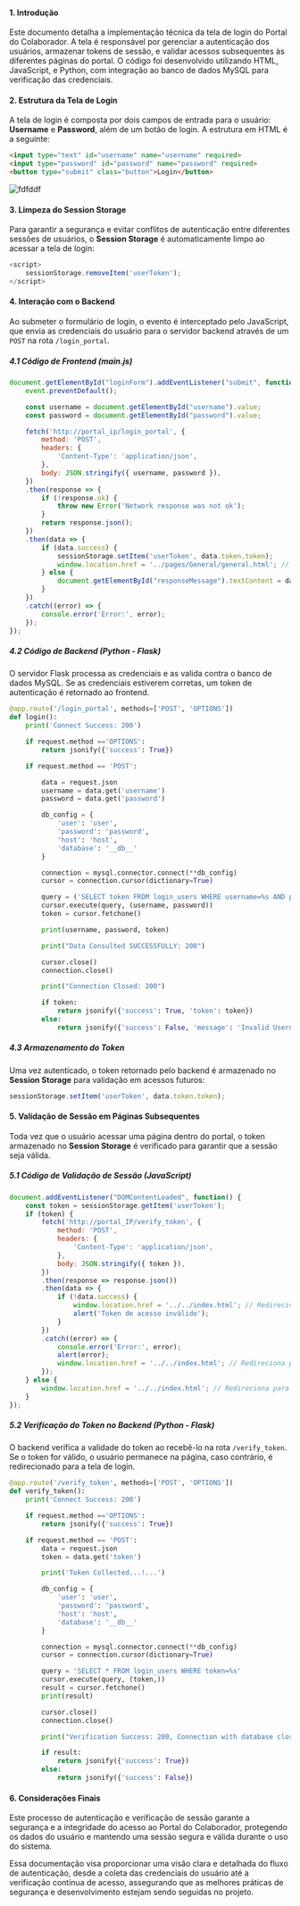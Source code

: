 
#### 1. Introdução

Este documento detalha a implementação técnica da tela de login do Portal do Colaborador. A tela é responsável por gerenciar a autenticação dos usuários, armazenar tokens de sessão, e validar acessos subsequentes às diferentes páginas do portal. O código foi desenvolvido utilizando HTML, JavaScript, e Python, com integração ao banco de dados MySQL para verificação das credenciais.

#### 2. Estrutura da Tela de Login

A tela de login é composta por dois campos de entrada para o usuário: **Username** e **Password**, além de um botão de login. A estrutura em HTML é a seguinte:

```html
<input type="text" id="username" name="username" required>
<input type="password" id="password" name="password" required>
<button type="submit" class="button">Login</button>
```
![fdfddf](https://github.com/user-attachments/assets/0c04c8d5-90e0-4f29-ad0a-f52850f12966)


#### 3. Limpeza do Session Storage

Para garantir a segurança e evitar conflitos de autenticação entre diferentes sessões de usuários, o **Session Storage** é automaticamente limpo ao acessar a tela de login:

```javascript
<script>
    sessionStorage.removeItem('userToken');
</script>
```

#### 4. Interação com o Backend

Ao submeter o formulário de login, o evento é interceptado pelo JavaScript, que envia as credenciais do usuário para o servidor backend através de um `POST` na rota `/login_portal`.

##### 4.1 Código de Frontend (main.js)

```javascript
document.getElementById("loginForm").addEventListener("submit", function(event) {
    event.preventDefault();

    const username = document.getElementById("username").value;
    const password = document.getElementById("password").value;

    fetch('http://portal_ip/login_portal', {
        method: 'POST',
        headers: {
            'Content-Type': 'application/json',
        },
        body: JSON.stringify({ username, password }),
    })
    .then(response => {
        if (!response.ok) {
            throw new Error('Network response was not ok');
        }
        return response.json();
    })
    .then(data => {
        if (data.success) {
            sessionStorage.setItem('userToken', data.token.token);
            window.location.href = '../pages/General/general.html'; // Redireciona para outra página
        } else {
            document.getElementById("responseMessage").textContent = data.message;
        }
    })
    .catch((error) => {
        console.error('Error:', error);
    });
});
```

##### 4.2 Código de Backend (Python - Flask)

O servidor Flask processa as credenciais e as valida contra o banco de dados MySQL. Se as credenciais estiverem corretas, um token de autenticação é retornado ao frontend.

```python
@app.route('/login_portal', methods=['POST', 'OPTIONS'])
def login():
    print('Connect Success: 200')

    if request.method =='OPTIONS':
        return jsonify({'success': True})

    if request.method == 'POST':

        data = request.json
        username = data.get('username')
        password = data.get('password')

        db_config = {
            'user': 'user',
            'password': 'password',
            'host': 'host',
            'database': '__db__'
        }

        connection = mysql.connector.connect(**db_config)
        cursor = connection.cursor(dictionary=True)

        query = ('SELECT token FROM login_users WHERE username=%s AND password=%s')
        cursor.execute(query, (username, password))
        token = cursor.fetchone()

        print(username, password, token)

        print("Data Consulted SUCCESSFULLY: 200")

        cursor.close()
        connection.close()

        print("Connection Closed: 200")

        if token:
            return jsonify({'success': True, 'token': token})
        else:
            return jsonify({'success': False, 'message': 'Invalid Username or Password'})
```

##### 4.3 Armazenamento do Token

Uma vez autenticado, o token retornado pelo backend é armazenado no **Session Storage** para validação em acessos futuros:

```javascript
sessionStorage.setItem('userToken', data.token.token);
```

#### 5. Validação de Sessão em Páginas Subsequentes

Toda vez que o usuário acessar uma página dentro do portal, o token armazenado no **Session Storage** é verificado para garantir que a sessão seja válida.

##### 5.1 Código de Validação de Sessão (JavaScript)

```javascript
document.addEventListener("DOMContentLoaded", function() {
    const token = sessionStorage.getItem('userToken');
    if (token) {
        fetch('http://portal_IP/verify_token', {
            method: 'POST',
            headers: {
                'Content-Type': 'application/json',
            },
            body: JSON.stringify({ token }),
        })
        .then(response => response.json())
        .then(data => {
            if (!data.success) {
                window.location.href = '../../index.html'; // Redireciona para a tela de login se o token não for válido
                alert('Token de acesso inválido');
            }
        })
        .catch((error) => {
            console.error('Error:', error);
            alert(error);
            window.location.href = '../../index.html'; // Redireciona para a tela de login em caso de erro
        });
    } else {
        window.location.href = '../../index.html'; // Redireciona para a tela de login se não houver token
    }
});
```

##### 5.2 Verificação do Token no Backend (Python - Flask)

O backend verifica a validade do token ao recebê-lo na rota `/verify_token`. Se o token for válido, o usuário permanece na página, caso contrário, é redirecionado para a tela de login.

```python
@app.route('/verify_token', methods=['POST', 'OPTIONS'])
def verify_token():
    print('Connect Success: 200')

    if request.method =='OPTIONS':
        return jsonify({'success': True})

    if request.method == 'POST':
        data = request.json
        token = data.get('token')

        print('Token Collected...!...')

        db_config = {
            'user': 'user',
            'password': 'password',
            'host': 'host',
            'database': '__db__'
        }

        connection = mysql.connector.connect(**db_config)
        cursor = connection.cursor(dictionary=True)

        query = 'SELECT * FROM login_users WHERE token=%s'
        cursor.execute(query, (token,))
        result = cursor.fetchone()
        print(result)

        cursor.close()
        connection.close()

        print("Verification Success: 200, Connection with database closed...!...")

        if result:
            return jsonify({'success': True})
        else:
            return jsonify({'success': False})
```

#### 6. Considerações Finais

Este processo de autenticação e verificação de sessão garante a segurança e a integridade do acesso ao Portal do Colaborador, protegendo os dados do usuário e mantendo uma sessão segura e válida durante o uso do sistema.

Essa documentação visa proporcionar uma visão clara e detalhada do fluxo de autenticação, desde a coleta das credenciais do usuário até a verificação contínua de acesso, assegurando que as melhores práticas de segurança e desenvolvimento estejam sendo seguidas no projeto.
